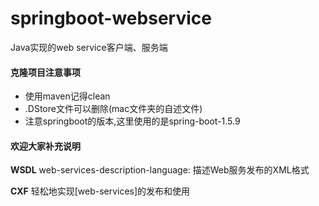 # springboot-webservice
Java实现的web service客户端、服务端

#### 克隆项目注意事项
- 使用maven记得clean
- .DStore文件可以删除(mac文件夹的自述文件)
- 注意springboot的版本,这里使用的是spring-boot-1.5.9

#### 欢迎大家补充说明

**WSDL**
web-services-description-language: 描述Web服务发布的XML格式

**CXF**
轻松地实现[web-services]的发布和使用